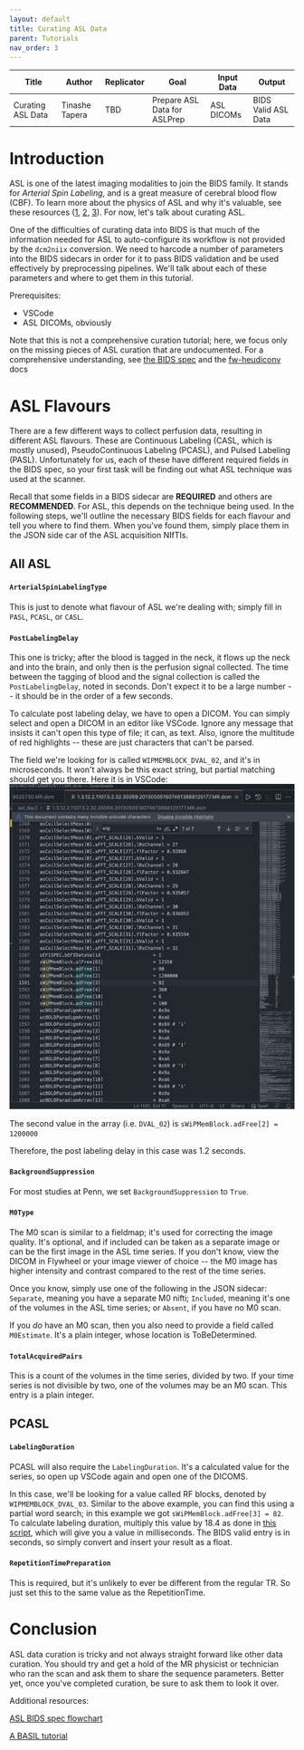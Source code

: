 ```yaml
---
layout: default
title: Curating ASL Data
parent: Tutorials
nav_order: 3
---
```


| Title | Author | Replicator | Goal | Input Data | Output |
| ----- | ------ | ---------- | ---- | ---------- | ------ |
| Curating ASL Data | Tinashe Tapera | TBD | Prepare ASL Data for ASLPrep | ASL DICOMs | BIDS Valid ASL Data |

# Introduction
ASL is one of the latest imaging modalities to join the BIDS family. It stands for *Arterial Spin Labeling*, and is a great measure of cerebral blood flow (CBF). To learn more about the physics of ASL and why it's valuable, see these resources ([1](https://mriquestions.com/uploads/3/4/5/7/34572113/asl_review_1156841300209x_1-s2.0-s221156841300209x-main.pdf), [2](https://www.hindawi.com/journals/ijbi/2012/818456/), [3](https://pubmed.ncbi.nlm.nih.gov/24715426/)). For now, let's talk about curating ASL.

One of the difficulties of curating data into BIDS is that much of the information needed for ASL to auto-configure its workflow is not provided by the `dcm2niix` conversion. We need to harcode a number of parameters into the BIDS sidecars in order for it to pass BIDS validation and be used effectively by preprocessing pipelines. We'll talk about each of these parameters and where to get them in this tutorial.

Prerequisites:

- VSCode 
- ASL DICOMs, obviously

Note that this is not a comprehensive curation tutorial; here, we focus only on the missing pieces of ASL curation that are undocumented. For a comprehensive understanding, see [the BIDS spec](https://bids-specification.readthedocs.io/en/stable/) and the [fw-heudiconv](https://fw-heudiconv.readthedocs.io/en/latest/) docs

# ASL Flavours

There are a few different ways to collect perfusion data, resulting in different ASL flavours. These are Continuous Labeling (CASL, which is mostly unused), PseudoContinuous Labeling (PCASL), and Pulsed Labeling (PASL). Unfortunately for us, each of these have different required fields in the BIDS spec, so your first task will be finding out what ASL technique was used at the scanner.

Recall that some fields in a BIDS sidecar are **REQUIRED** and others are **RECOMMENDED**. For ASL, this depends on the technique being used. In the following steps, we'll outline the necessary BIDS fields for each flavour and tell you where to find them. When you've found them, simply place them in the JSON side car of the ASL acquisition NIfTIs.

## All ASL

#### `ArterialSpinLabelingType`

This is just to denote what flavour of ASL we're dealing with; simply fill in `PASL`, `PCASL`, or `CASL`.

#### `PostLabelingDelay`

This one is tricky; after the blood is tagged in the neck, it flows up the neck and into the brain, and only then is the perfusion signal collected. The time between the tagging of blood and the signal collection is called the `PostLabelingDelay`, noted in seconds. Don't expect it to be a large number -- it should be in the order of a few seconds.

To calculate post labeling delay, we have to open a DICOM. You can simply select and open a DICOM in an editor like VSCode. Ignore any message that insists it can't open this type of file; it can, as text. Also, ignore the multitude of red highlights -- these are just characters that can't be parsed.

The field we're looking for is called `WIPMEMBLOCK_DVAL_02`, and it's in microseconds. It won't always be this exact string, but partial matching should get you there. Here it is in VSCode:
<img src="/assets/images/vscode_wipmem.png" alt="" >

The second value in the array (i.e. `DVAL_02`) is `sWiPMemBlock.adFree[2] = 1200000`

Therefore, the post labeling delay in this case was 1.2 seconds.

#### `BackgroundSuppression`

For most studies at Penn, we set `BackgroundSuppression` to `True`.

#### `M0Type`

The M0 scan is similar to a fieldmap; it's used for correcting the image quality. It's optional, and if included can be taken as a separate image or can be the first image in the ASL time series. If you don't know, view the DICOM in Flywheel or your image viewer of choice -- the M0 image has higher intensity and contrast compared to the rest of the time series.

Once you know, simply use one of the following in the JSON sidecar: `Separate`, meaning you have a separate M0 nifti; `Included`, meaning it's one of the volumes in the ASL time series; or `Absent`, if you have no M0 scan.

If you *do* have an M0 scan, then you also need to provide a field called `M0Estimate`. It's a plain integer, whose location is ToBeDetermined.

#### `TotalAcquiredPairs`

This is a count of the volumes in the time series, divided by two. If your time series is not divisible by two, one of the volumes may be an M0 scan. This entry is a plain integer.

## PCASL

#### `LabelingDuration`

PCASL will also require the `LabelingDuration`. It's a calculated value for the series, so open up VSCode again and open one of the DICOMS.

In this case, we'll be looking for a value called RF blocks, denoted by `WIPMEMBLOCK_DVAL_03`. Similar to the above example, you can find this using a partial word search; in this example we got `sWiPMemBlock.adFree[3] = 82`. To calculate labeling duration, multiply this value by 18.4 as done in [this script](https://github.com/PennBBL/pncReproc2015Scripts/blob/master/pcasl/scripts/pcasl_quant_v7_afgr.sh#L90), which will give you a value in milliseconds. The BIDS valid entry is in seconds, so simply convert and insert your result as a float.

#### `RepetitionTimePreparation`

This is required, but it's unlikely to ever be different from the regular TR. So just set this to the same value as the RepetitionTime.

# Conclusion

ASL data curation is tricky and not always straight forward like other data curation. You should try and get a hold of the MR physicist or technician who ran the scan and ask them to share the sequence parameters. Better yet, once you've completed curation, be sure to ask them to look it over.

Additional resources:

[ASL BIDS spec flowchart](https://bids-specification.readthedocs.io/en/stable/99-appendices/12-arterial-spin-labeling.html#flowchart-based-on-dependency-table)

[A BASIL tutorial](https://asl-docs.readthedocs.io/en/latest/gui_tutorial.html)
